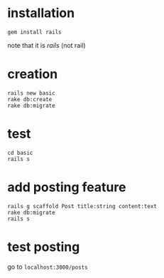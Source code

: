 
# installation 

`gem install rails`

note that it is _rails_ (not rail)

# creation

```
rails new basic
rake db:create
rake db:migrate
```

# test

```
cd basic
rails s
```

# add posting feature

```
rails g scaffold Post title:string content:text
rake db:migrate
rails s
```

# test posting

go to `localhost:3000/posts`


